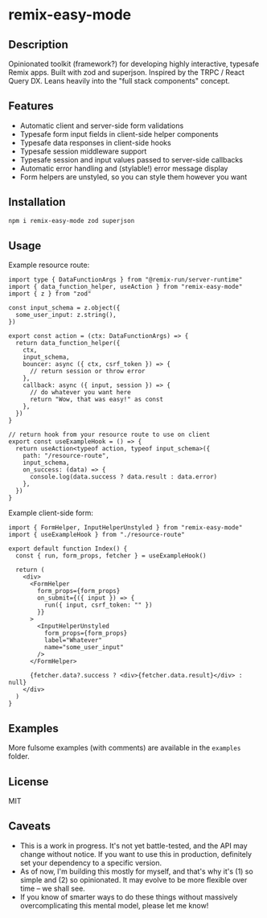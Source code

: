 # remix-easy-mode

## Description

Opinionated toolkit (framework?) for developing highly interactive, typesafe Remix apps. Built with zod and superjson. Inspired by the TRPC / React Query DX. Leans heavily into the "full stack components" concept.

## Features

- Automatic client and server-side form validations
- Typesafe form input fields in client-side helper components
- Typesafe data responses in client-side hooks
- Typesafe session middleware support
- Typesafe session and input values passed to server-side callbacks
- Automatic error handling and (stylable!) error message display
- Form helpers are unstyled, so you can style them however you want

## Installation

```bash
npm i remix-easy-mode zod superjson
```

## Usage

Example resource route:

```tsx
import type { DataFunctionArgs } from "@remix-run/server-runtime"
import { data_function_helper, useAction } from "remix-easy-mode"
import { z } from "zod"

const input_schema = z.object({
  some_user_input: z.string(),
})

export const action = (ctx: DataFunctionArgs) => {
  return data_function_helper({
    ctx,
    input_schema,
    bouncer: async ({ ctx, csrf_token }) => {
      // return session or throw error
    },
    callback: async ({ input, session }) => {
      // do whatever you want here
      return "Wow, that was easy!" as const
    },
  })
}

// return hook from your resource route to use on client
export const useExampleHook = () => {
  return useAction<typeof action, typeof input_schema>({
    path: "/resource-route",
    input_schema,
    on_success: (data) => {
      console.log(data.success ? data.result : data.error)
    },
  })
}
```

Example client-side form:

```tsx
import { FormHelper, InputHelperUnstyled } from "remix-easy-mode"
import { useExampleHook } from "./resource-route"

export default function Index() {
  const { run, form_props, fetcher } = useExampleHook()

  return (
    <div>
      <FormHelper
        form_props={form_props}
        on_submit={({ input }) => {
          run({ input, csrf_token: "" })
        }}
      >
        <InputHelperUnstyled
          form_props={form_props}
          label="Whatever"
          name="some_user_input"
        />
      </FormHelper>

      {fetcher.data?.success ? <div>{fetcher.data.result}</div> : null}
    </div>
  )
}
```

## Examples

More fulsome examples (with comments) are available in the `examples` folder.

## License

MIT

## Caveats

- This is a work in progress. It's not yet battle-tested, and the API may change without notice. If you want to use this in production, definitely set your dependency to a specific version.
- As of now, I'm building this mostly for myself, and that's why it's (1) so simple and (2) so opinionated. It may evolve to be more flexible over time – we shall see.
- If you know of smarter ways to do these things without massively overcomplicating this mental model, please let me know!
